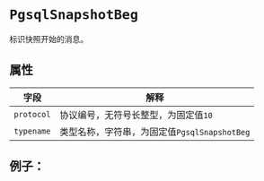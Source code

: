 # ```PgsqlSnapshotBeg```

标识快照开始的消息。

## 属性

字段 | 解释
----|----
```protocol``` | 协议编号，无符号长整型，为固定值```10```
```typename``` | 类型名称，字符串，为固定值```PgsqlSnapshotBeg```

## 例子：

